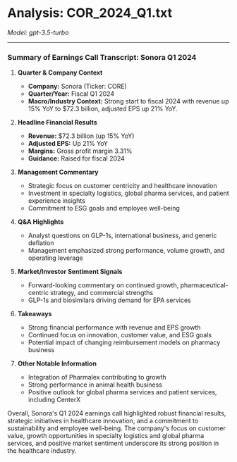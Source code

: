 # Analysis: COR_2024_Q1.txt

*Model: gpt-3.5-turbo*

---

### Summary of Earnings Call Transcript: Sonora Q1 2024

1. **Quarter & Company Context**
   - **Company:** Sonora (Ticker: CORE)
   - **Quarter/Year:** Fiscal Q1 2024
   - **Macro/Industry Context:** Strong start to fiscal 2024 with revenue up 15% YoY to $72.3 billion, adjusted EPS up 21% YoY.

2. **Headline Financial Results**
   - **Revenue:** $72.3 billion (up 15% YoY)
   - **Adjusted EPS:** Up 21% YoY
   - **Margins:** Gross profit margin 3.31%
   - **Guidance:** Raised for fiscal 2024

3. **Management Commentary**
   - Strategic focus on customer centricity and healthcare innovation
   - Investment in specialty logistics, global pharma services, and patient experience insights
   - Commitment to ESG goals and employee well-being

4. **Q&A Highlights**
   - Analyst questions on GLP-1s, international business, and generic deflation
   - Management emphasized strong performance, volume growth, and operating leverage

5. **Market/Investor Sentiment Signals**
   - Forward-looking commentary on continued growth, pharmaceutical-centric strategy, and commercial strengths
   - GLP-1s and biosimilars driving demand for EPA services

6. **Takeaways**
   - Strong financial performance with revenue and EPS growth
   - Continued focus on innovation, customer value, and ESG goals
   - Potential impact of changing reimbursement models on pharmacy business

7. **Other Notable Information**
   - Integration of Pharmalex contributing to growth
   - Strong performance in animal health business
   - Positive outlook for global pharma services and patient services, including CenterX

Overall, Sonora's Q1 2024 earnings call highlighted robust financial results, strategic initiatives in healthcare innovation, and a commitment to sustainability and employee well-being. The company's focus on customer value, growth opportunities in specialty logistics and global pharma services, and positive market sentiment underscore its strong position in the healthcare industry.